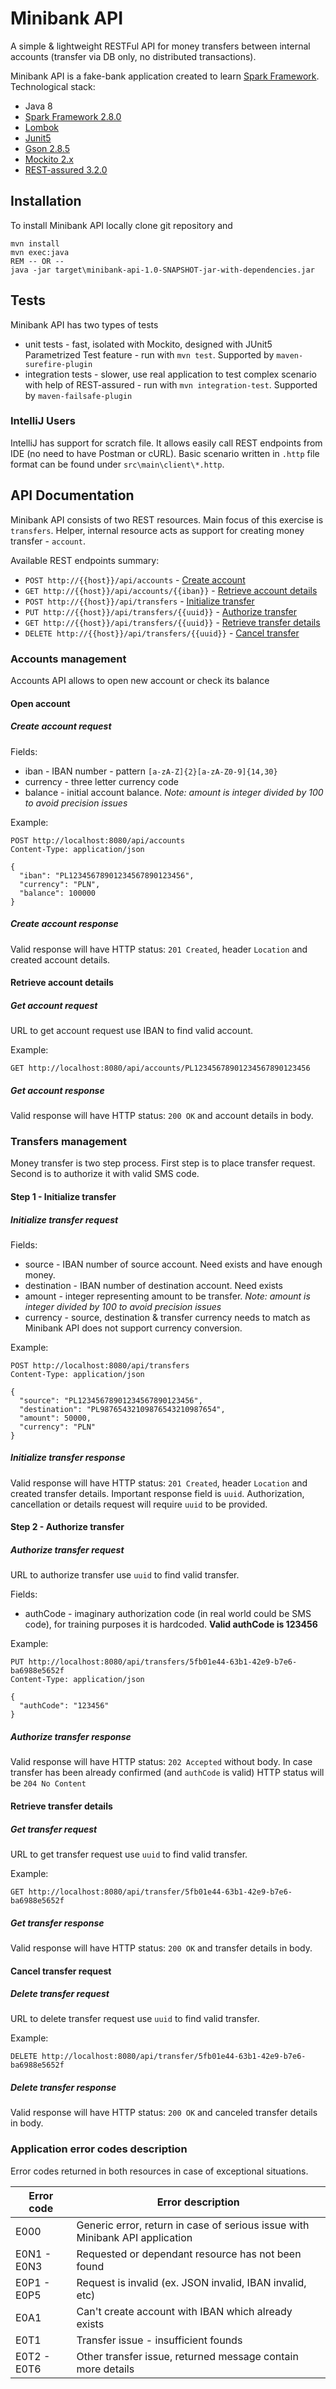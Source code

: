 # Minibank API

A simple & lightweight RESTFul API for money transfers between internal accounts (transfer via DB only, no distributed transactions).

Minibank API is a fake-bank application created to learn [Spark Framework](https://github.com/perwendel/spark/).
Technological stack:
- Java 8
- [Spark Framework 2.8.0](https://github.com/perwendel/spark/)
- [Lombok](https://projectlombok.org/)
- [Junit5](https://junit.org/junit5/)
- [Gson 2.8.5](https://github.com/google/gson/)
- [Mockito 2.x](https://site.mockito.org/)
- [REST-assured 3.2.0](http://rest-assured.io/)

## Installation

To install Minibank API locally clone git repository and
```batch
mvn install
mvn exec:java
REM -- OR --
java -jar target\minibank-api-1.0-SNAPSHOT-jar-with-dependencies.jar
```

## Tests

Minibank API has two types of tests 
- unit tests - fast, isolated with Mockito, designed with JUnit5 Parametrized Test feature - run with `mvn test`. Supported by `maven-surefire-plugin`
- integration tests - slower, use real application to test complex scenario with help of REST-assured - run with `mvn integration-test`. Supported by `maven-failsafe-plugin`

### IntelliJ Users

IntelliJ has support for scratch file. It allows easily call REST endpoints from IDE (no need to have Postman or cURL). Basic scenario written in `.http` file format can be found under `src\main\client\*.http`.

## API Documentation

Minibank API consists of two REST resources. Main focus of this exercise is `transfers`. Helper, internal resource acts as support for creating money transfer - `account`.

Available REST endpoints summary:
- `POST http://{{host}}/api/accounts` - [Create account](#open-account)
- `GET http://{{host}}/api/accounts/{{iban}}` - [Retrieve account details](#retrieve-account-details)
- `POST http://{{host}}/api/transfers` - [Initialize transfer](#step-1---initialize-transfer)
- `PUT http://{{host}}/api/transfers/{{uuid}}` - [Authorize transfer](#step-2---authorize-transfer)
- `GET http://{{host}}/api/transfers/{{uuid}}` - [Retrieve transfer details](#retrieve-transfer-details)
- `DELETE http://{{host}}/api/transfers/{{uuid}}` - [Cancel transfer](#cancel-transfer-request)

### Accounts management

Accounts API allows to open new account or check its balance

#### Open account

##### Create account request
Fields:
- iban - IBAN number - pattern `[a-zA-Z]{2}[a-zA-Z0-9]{14,30}`
- currency - three letter currency code
- balance - initial account balance. *Note: amount is integer divided by 100 to avoid precision issues*

Example:
```http request
POST http://localhost:8080/api/accounts
Content-Type: application/json

{
  "iban": "PL12345678901234567890123456",
  "currency": "PLN",
  "balance": 100000
}
```

##### Create account response

Valid response will have HTTP status: `201 Created`, header `Location` and created account details.

#### Retrieve account details

##### Get account request

URL to get account request use IBAN to find valid account.

Example:
```http request
GET http://localhost:8080/api/accounts/PL12345678901234567890123456
```

##### Get account response

Valid response will have HTTP status: `200 OK` and account details in body.

### Transfers management

Money transfer is two step process. First step is to place transfer request. Second is to authorize it with valid SMS code.

#### Step 1 - Initialize transfer

##### Initialize transfer request

Fields:
- source - IBAN number of source account. Need exists and have enough money.
- destination - IBAN number of destination account. Need exists
- amount - integer representing amount to be transfer. *Note: amount is integer divided by 100 to avoid precision issues*
- currency - source, destination & transfer currency needs to match as Minibank API does not support currency conversion.

Example: 
```http request
POST http://localhost:8080/api/transfers
Content-Type: application/json

{
  "source": "PL12345678901234567890123456",
  "destination": "PL98765432109876543210987654",
  "amount": 50000,
  "currency": "PLN"
}
```

##### Initialize transfer response

Valid response will have HTTP status: `201 Created`, header `Location` and created transfer details.
Important response field is `uuid`. Authorization, cancellation or details request will require `uuid` to be provided. 

#### Step 2 - Authorize transfer

##### Authorize transfer request

URL to authorize transfer use `uuid` to find valid transfer.

Fields:
- authCode - imaginary authorization code (in real world could be SMS code), for training purposes it is hardcoded. **Valid authCode is 123456**

Example:
```http request
PUT http://localhost:8080/api/transfers/5fb01e44-63b1-42e9-b7e6-ba6988e5652f
Content-Type: application/json

{
  "authCode": "123456"
}
```  

##### Authorize transfer response

Valid response will have HTTP status: `202 Accepted` without body. 
In case transfer has been already confirmed (and `authCode` is valid) HTTP status will be `204 No Content`

#### Retrieve transfer details

##### Get transfer request

URL to get transfer request use `uuid` to find valid transfer.

Example:
```http request
GET http://localhost:8080/api/transfer/5fb01e44-63b1-42e9-b7e6-ba6988e5652f
```

##### Get transfer response

Valid response will have HTTP status: `200 OK` and transfer details in body.

#### Cancel transfer request

##### Delete transfer request

URL to delete transfer request use `uuid` to find valid transfer.

Example:
```http request
DELETE http://localhost:8080/api/transfer/5fb01e44-63b1-42e9-b7e6-ba6988e5652f
```

##### Delete transfer response

Valid response will have HTTP status: `200 OK` and canceled transfer details in body.

### Application error codes description

Error codes returned in both resources in case of exceptional situations.

| Error code  | Error description                                                            |
|-------------|------------------------------------------------------------------------------|
| E000        | Generic error, return in case of serious issue with Minibank API application |
| E0N1 - E0N3 | Requested or dependant resource has not been found                           |
| E0P1 - E0P5 | Request is invalid (ex. JSON invalid, IBAN invalid, etc)                     |
| E0A1        | Can't create account with IBAN which already exists                          |
| E0T1        | Transfer issue - insufficient founds                                         |
| E0T2 - E0T6 | Other transfer issue, returned message contain more details                  |  


